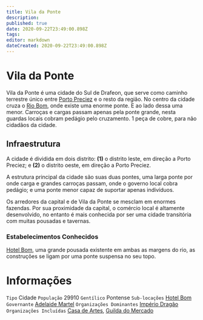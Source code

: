 ```yaml
---
title: Vila da Ponte
description: 
published: true
date: 2020-09-22T23:49:00.898Z
tags: 
editor: markdown
dateCreated: 2020-09-22T23:49:00.898Z
---
```


# Vila da Ponte
Vila da Ponte é uma cidade do Sul de Drafeon, que serve como caminho terrestre único entre [Porto Preciez](/lugares/plano-material/drafeon/sul-de-drafeon/porto-preciez) e o resto da região. No centro da cidade cruza o [Rio Bom](/lugares/plano-material/drafeon/sul-de-drafeon/rio-bom), onde existe uma enorme ponte. E ao lado dessa uma menor. Carroças e cargas passam apenas pela ponte grande, nesta guardas locais cobram pedágio pelo cruzamento. 1 peça de cobre, para não cidadãos da cidade.

## Infraestrutura
A cidade é dividida em dois distrito: **(1)** o distrito leste, em direção a Porto Preciez; e **(2)** o distrito oeste, em direção a Porto Preciez.

A estrutura principal da cidade são suas duas pontes, uma larga ponte por onde carga e grandes carroças passam, onde o governo local cobra pedágio; e uma ponte menor capaz de suportar apenas indivíduos.

Os arredores da capital e de Vila da Ponte se mesclam em enormes fazendas. Por sua proximidade da capital, o comércio local é altamente desenvolvido, no entanto é mais conhecida por ser uma cidade transitória com muitas pousadas e tavernas.

### Estabelecimentos Conhecidos

[Hotel Bom](/lugares/plano-material/drafeon/sul-de-drafeon/vila-da-ponte/hotel-bom), uma grande pousada existente em ambas as margens do rio, as construções se ligam por uma ponte suspensa no seu topo.

# Informações
`Tipo` Cidade
`População` 29910
`Gentílico` Pontense 
`Sub-locações` [Hotel Bom](/lugares/plano-material/drafeon/sul-de-drafeon/vila-da-ponte/hotel-bom)
`Governante` [Adelaide Martel](/individuos/adelaide-martel)
`Organizações Dominantes` [Império Dragão](/faccoes/nacoes/imperio-dragao#imperio-dragao)
`Organizações Incluídas` [Casa de Artes](/faccoes/faccoes-independentes/casa-de-artes), [Guilda do Mercado](/faccoes/faccoes-independentes/guilda-do-mercado)